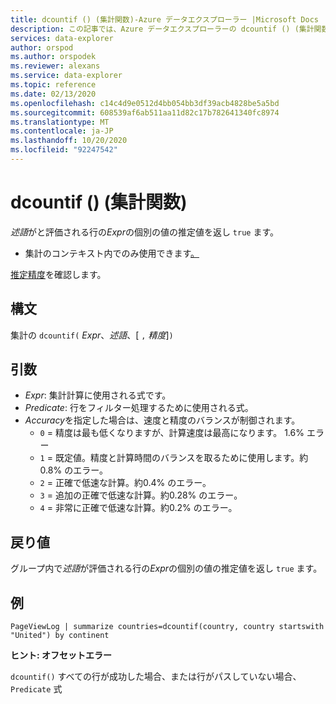 ```yaml
---
title: dcountif () (集計関数)-Azure データエクスプローラー |Microsoft Docs
description: この記事では、Azure データエクスプローラーの dcountif () (集計関数) について説明します。
services: data-explorer
author: orspod
ms.author: orspodek
ms.reviewer: alexans
ms.service: data-explorer
ms.topic: reference
ms.date: 02/13/2020
ms.openlocfilehash: c14c4d9e0512d4bb054bb3df39acb4828be5a5bd
ms.sourcegitcommit: 608539af6ab511aa11d82c17b782641340fc8974
ms.translationtype: MT
ms.contentlocale: ja-JP
ms.lasthandoff: 10/20/2020
ms.locfileid: "92247542"
---
```

# <a name="dcountif-aggregation-function"></a>dcountif () (集計関数)

*述語*がと評価される行の*Expr*の個別の値の推定値を返し `true` ます。 

* 集計のコンテキスト内でのみ使用できます[。](summarizeoperator.md)

[推定精度](dcount-aggfunction.md#estimation-accuracy)を確認します。

## <a name="syntax"></a>構文

集計の `dcountif(` *Expr*、*述語*、[ `,` *精度*]`)`

## <a name="arguments"></a>引数

* *Expr*: 集計計算に使用される式です。
* *Predicate*: 行をフィルター処理するために使用される式。
* *Accuracy*を指定した場合は、速度と精度のバランスが制御されます。
    * `0` = 精度は最も低くなりますが、計算速度は最高になります。 1.6% エラー
    * `1` = 既定値。精度と計算時間のバランスを取るために使用します。約0.8% のエラー。
    * `2` = 正確で低速な計算。約0.4% のエラー。
    * `3` = 追加の正確で低速な計算。約0.28% のエラー。
    * `4` = 非常に正確で低速な計算。約0.2% のエラー。
    
## <a name="returns"></a>戻り値

グループ内で*述語*が評価される行の*Expr*の個別の値の推定値を返し `true` ます。 

## <a name="example"></a>例

```kusto
PageViewLog | summarize countries=dcountif(country, country startswith "United") by continent
```

**ヒント: オフセットエラー**

`dcountif()` すべての行が成功した場合、または行がパスしていない場合、 `Predicate` 式
